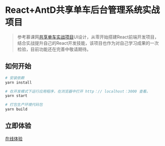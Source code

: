 # React+AntD共享单车后台管理系统实战项目
> 参考慕课网[共享单车实战项目](http://imoocms.51purse.com/#/home)UI设计，从零开始搭建React前端开发项目，结合实战提升自己的React开发技能，该项目也作为对自己学习成果的一次检验，目前功能还在完善中敬请期待。

## 如何开始

```bash
# 安装依赖
yarn install

# 在开发模式下运行应用程序，在浏览器中打开 http：// localhost：3000 查看。
yarn start

# 打包生产环境代码包
yarn build

```

## 立即体验
[在线体验](https://humiao7.github.io/react-demo.github.io/#/)
